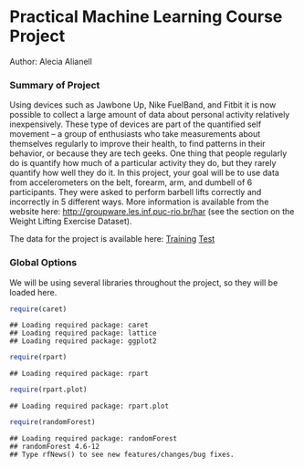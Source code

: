 Practical Machine Learning Course Project
========================================================
Author: Alecia Alianell
### Summary of Project
Using devices such as Jawbone Up, Nike FuelBand, and Fitbit it is now possible to collect a large amount of data about personal activity relatively inexpensively. These type of devices are part of the quantified self movement – a group of enthusiasts who take measurements about themselves regularly to improve their health, to find patterns in their behavior, or because they are tech geeks. One thing that people regularly do is quantify how much of a particular activity they do, but they rarely quantify how well they do it. In this project, your goal will be to use data from accelerometers on the belt, forearm, arm, and dumbell of 6 participants. They were asked to perform barbell lifts correctly and incorrectly in 5 different ways. More information is available from the website here: http://groupware.les.inf.puc-rio.br/har (see the section on the Weight Lifting Exercise Dataset).

The data for the project is available here:
[Training](https://d396qusza40orc.cloudfront.net/predmachlearn/pml-training.csv) 
[Test](https://d396qusza40orc.cloudfront.net/predmachlearn/pml-testing.csv)

### Global Options
We will be using several libraries throughout the project, so they will be loaded here.

```r
require(caret)
```

```
## Loading required package: caret
## Loading required package: lattice
## Loading required package: ggplot2
```

```r
require(rpart)
```

```
## Loading required package: rpart
```

```r
require(rpart.plot)
```

```
## Loading required package: rpart.plot
```

```r
require(randomForest)
```

```
## Loading required package: randomForest
## randomForest 4.6-12
## Type rfNews() to see new features/changes/bug fixes.
```
